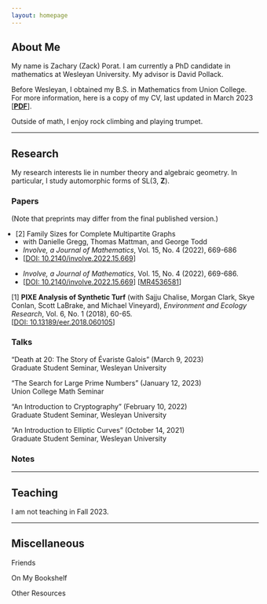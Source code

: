 ```yaml
---
layout: homepage
---
```


## <a name="about"></a> About Me

My name is Zachary (Zack) Porat.  I am currently a PhD candidate in mathematics at Wesleyan University.  My advisor is David Pollack.

Before Wesleyan, I obtained my B.S. in Mathematics from Union College.  For more information, here is a copy of my CV, last updated in March 2023 [[**PDF**](site.cv_link)].

Outside of math, I enjoy rock climbing and playing trumpet.

---

## Research 

My research interests lie in number theory and algebraic geometry.  In particular, I study automorphic forms of SL(3, **Z**).

### Papers

(Note that preprints may differ from the final published version.)

<ul list-style-type="none" style="margin-left:-15px">
<li>[2] Family Sizes for Complete Multipartite Graphs</li>
</ul>

<ul style="margin-top:-15px;">
    <li> with Danielle Gregg, Thomas Mattman, and George Todd </li>
    <li><i>Involve, a Journal of Mathematics</i>, Vol. 15, No. 4 (2022), 669-686 </li>
    <li>[<a href="https://msp.org/involve/2022/15-4/p07.xhtml">DOI: 10.2140/involve.2022.15.669</a>]</li>
</ul>


* *Involve, a Journal of Mathematics*, Vol. 15, No. 4 (2022), 669-686.
* <i class="fas fa-external-link-alt"></i> [[DOI: 10.2140/involve.2022.15.669](https://msp.org/involve/2022/15-4/p07.xhtml)] [[MR4536581](https://mathscinet.ams.org/mathscinet/article?mr=4536581)]

[1] **PIXE Analysis of Synthetic Turf** (with Sajju Chalise, Morgan Clark, Skye Conlan, Scott LaBrake, and Michael Vineyard), *Environment and Ecology Research*, Vol. 6, No. 1 (2018), 60-65.\
<i class="fas fa-external-link-alt"></i> [[DOI: 10.13189/eer.2018.060105](https://www.hrpub.org/journals/article_info.php?aid=6770)]

### Talks

“Death at 20: The Story of Évariste Galois” (March 9, 2023) \
<i class="fas fa-map-pin"></i> Graduate Student Seminar, Wesleyan University

“The Search for Large Prime Numbers” (January 12, 2023) \
<i class="fas fa-map-pin"></i> Union College Math Seminar

“An Introduction to Cryptography” (February 10, 2022)\
<i class="fas fa-map-pin"></i> Graduate Student Seminar, Wesleyan University

“An Introduction to Elliptic Curves” (October 14, 2021)\
<i class="fas fa-map-pin"></i> Graduate Student Seminar, Wesleyan University


### Notes

---

## Teaching

I am not teaching in Fall 2023.

---

## <a name="misc"></a> Miscellaneous

Friends

On My Bookshelf

Other Resources

